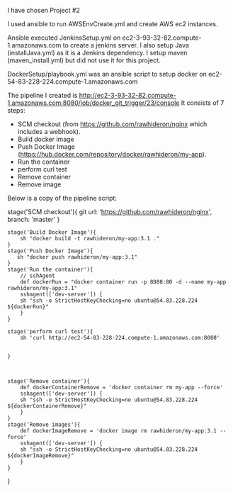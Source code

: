 I have chosen Project #2

I used ansible to run AWSEnvCreate.yml 
and create AWS ec2 instances.

Ansible executed JenkinsSetup.yml on ec2-3-93-32-82.compute-1.amazonaws.com to create a jenkins server.
I also setup Java (installJava.yml) as it is a Jenkins dependency. I setup maven (maven_install.yml)  but did not use it for this project.

DockerSetup/playbook.yml was an ansible script to setup docker on  ec2-54-83-228-224.compute-1.amazonaws.com

The pipeline I created is http://ec2-3-93-32-82.compute-1.amazonaws.com:8080/job/docker_git_trigger/23/console
It consists of 7 steps:
- SCM checkout (from https://github.com/rawhideron/nginx which includes a webhook).
- Build docker image 
- Push Docker Image (https://hub.docker.com/repository/docker/rawhideron/my-app).
- Run the container
- perform curl test
- Remove container
- Remove image

Below is a copy of the pipeline script:

 stage('SCM checkout'){
        git url: 'https://github.com/rawhideron/nginx', branch: 'master'
    }
    
    stage('Build Docker Image'){
        sh "docker build -t rawhideron/my-app:3.1 ."
    }
    stage('Push Docker Image'){
       sh "docker push rawhideron/my-app:3.1"
    }
    stage('Run the container'){
        // sshAgent
        def dockerRun = "docker container run -p 8080:80 -d --name my-app  rawhideron/my-app:3.1"
        sshagent(['dev-server']) {
        sh "ssh -o StrictHostKeyChecking=no ubuntu@54.83.228.224 ${dockerRun}"
        }
    }
 
    stage('perform curl test'){
        sh 'curl http://ec2-54-83-228-224.compute-1.amazonaws.com:8080'
    
        
    }

    
   
    stage('Remove container'){
        def dockerContainerRemove = 'docker container rm my-app --force'
        sshagent(['dev-server']) {
        sh "ssh -o StrictHostKeyChecking=no ubuntu@54.83.228.224 ${dockerContainerRemove}"
        }
    }
    stage('Remove images'){
        def dockerImageRemove = 'docker image rm rawhideron/my-app:3.1 --force'
        sshagent(['dev-server']) {
        sh "ssh -o StrictHostKeyChecking=no ubuntu@54.83.228.224 ${dockerImageRemove}"
        }
    }  
    
}
